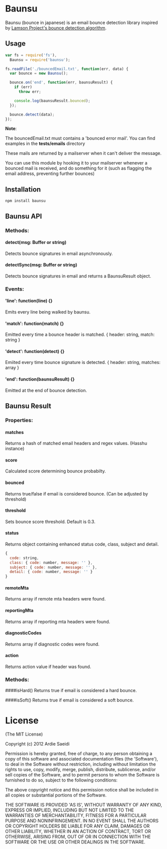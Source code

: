 # Baunsu
Baunsu (bounce in japanese) is an email bounce detection library inspired by [Lamson Project's bounce detection algorithm](https://github.com/zedshaw/lamson/blob/master/doc/lamsonproject.org/input/blog/2009-07-09.txt "Lamson Project's bounce detection algorithm").


## Usage
```javascript
var fs = require('fs'),
  Baunsu = require('baunsu');

fs.readFile('./bouncedEmail.txt', function(err, data) {
  var bounce = new Baunsu();

  bounce.on('end', function(err, baunsuResult) {
    if (err)
      throw err;

    console.log(baunsuResult.bounced);
  });

  bounce.detect(data);
});
```

**Note**:

The bouncedEmail.txt must contains a 'bounced error mail'. You can find examples in the **tests/emails** directory

These mails are returned by a mailserver when it can't deliver the message.

You can use this module by hooking it to your mailserver whenever a bounced mail is received, and do something for it (such as flagging the email address, preventing further bounces)


## Installation
    npm install baunsu



## Baunsu API

### Methods:

#### detect(msg: Buffer or string)
Detects bounce signatures in email asynchronously.

#### detectSync(msg: Buffer or string)
Detects bounce signatures in email and returns a BaunsuResult object.


### Events:

#### 'line': function(line) {}
Emits every line being walked by baunsu.

#### 'match': function(match) {}
Emitted every time a bounce header is matched.
    { header: string, match: string }

#### 'detect': function(detect) {}
Emiited every time bounce signature is detected.
    { header: string, matches: array }

#### 'end': function(baunsuResult) {}
Emitted at the end of bounce detection.


## Baunsu Result

### Properties:

#### matches
Returns a hash of matched email headers and regex values. (Hasshu instance)

#### score
Calculated score determining bounce probabilty.

#### bounced
Returns true/false if email is considered bounce. (Can be adjusted by threshold)

#### threshold
Sets bounce score threshold. Default is 0.3.

#### status

Returns object containing enhanced status code, class, subject and detail.

```javascript
{
  code: string,
  class: { code: number, message: '' },
  subject: { code: number, message: '' },
  detail: { code: number, message: '' }
}
```

#### remoteMta
Returns array if remote mta headers were found.

#### reportingMta
Returns array if reporting mta headers were found.

#### diagnosticCodes
Returns array if diagnostic codes were found.

#### action
Returns action value if header was found.

### Methods:

####isHard()
Returns true if email is considered a hard bounce.

####isSoft()
Returns true if email is considered a soft bounce.


# License
(The MIT License)

Copyright (c) 2012 Ardie Saeidi

Permission is hereby granted, free of charge, to any person obtaining a copy of this software and associated documentation files (the 'Software'), to deal in the Software without restriction, including without limitation the rights to use, copy, modify, merge, publish, distribute, sublicense, and/or sell copies of the Software, and to permit persons to whom the Software is furnished to do so, subject to the following conditions:

The above copyright notice and this permission notice shall be included in all copies or substantial portions of the Software.

THE SOFTWARE IS PROVIDED 'AS IS', WITHOUT WARRANTY OF ANY KIND, EXPRESS OR IMPLIED, INCLUDING BUT NOT LIMITED TO THE WARRANTIES OF MERCHANTABILITY, FITNESS FOR A PARTICULAR PURPOSE AND NONINFRINGEMENT. IN NO EVENT SHALL THE AUTHORS OR COPYRIGHT HOLDERS BE LIABLE FOR ANY CLAIM, DAMAGES OR OTHER LIABILITY, WHETHER IN AN ACTION OF CONTRACT, TORT OR OTHERWISE, ARISING FROM, OUT OF OR IN CONNECTION WITH THE SOFTWARE OR THE USE OR OTHER DEALINGS IN THE SOFTWARE.
